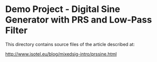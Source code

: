 # Demo Project - Digital Sine Generator with PRS and Low-Pass Filter

This directory contains source files of the article described at:
    
http://www.isotel.eu/blog/mixedsig-intro/prssine.html
